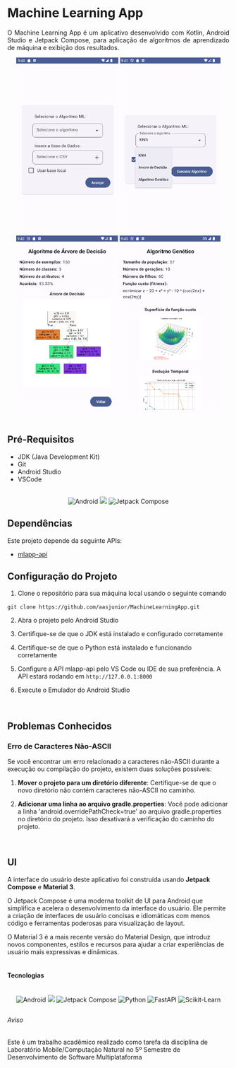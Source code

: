 # Machine Learning App

<p align="justify">
O Machine Learning App é um aplicativo desenvolvido com Kotlin, Android Studio e Jetpack Compose, para aplicação de algoritmos de aprendizado de máquina e exibição dos resultados.
</p>

<div align="center">
  <img src="docs/home.png" height="400"/>
  <img src="docs/ml_selection.png" height="400"/>
  <img src="docs/decision_tree.png" height="400"/>
  <img src="docs/genetic_algorithm.png" height="400"/>
  
</div>
<br>

## Pré-Requisitos

* JDK (Java Development Kit)
* Git
* Android Studio
* VSCode
<br>

<div align="center">
   <img src="https://img.shields.io/badge/Android-3DDC84?style=for-the-badge&logo=android&logoColor=white" alt="Android"/>
   <img src="https://img.shields.io/badge/kotlin-%237F52FF.svg?style=for-the-badge&logo=kotlin&logoColor=white"/>
   <img src="https://img.shields.io/badge/Jetpack%20Compose-FF4081?style=for-the-badge&logo=jetpack&logoColor=white" alt="Jetpack Compose"/>
</div>

## Dependências

Este projeto depende da seguinte APIs:

* [mlapp-api](https://github.com/aasjunior/mlapp-api.git)

## Configuração do Projeto

1. Clone o repositório para sua máquina local usando o seguinte comando
```
git clone https://github.com/aasjunior/MachineLearningApp.git
```

2. Abra o projeto pelo Android Studio

3. Certifique-se de que o JDK está instalado e configurado corretamente

4. Certifique-se de que o Python está instalado e funcionando corretamente

5. Configure a API mlapp-api pelo VS Code ou IDE de sua preferência. A API estará rodando em `http://127.0.0.1:8000`

6. Execute o Emulador do Android Studio
<br>

## Problemas Conhecidos

### Erro de Caracteres Não-ASCII 

Se você encontrar um erro relacionado a caracteres não-ASCII durante a execução ou compilação do projeto, existem duas soluções possíveis:

1. **Mover o projeto para um diretório diferente**: Certifique-se de que o novo diretório não contém caracteres não-ASCII no caminho.

2. **Adicionar uma linha ao arquivo gradle.properties**: Você pode adicionar a linha 'android.overridePathCheck=true' ao arquivo gradle.properties no diretório do projeto. Isso desativará a verificação do caminho do projeto.
<br>

## UI
A interface do usuário deste aplicativo foi construída usando **Jetpack Compose** e **Material 3**.

O Jetpack Compose é uma moderna toolkit de UI para Android que simplifica e acelera o desenvolvimento da interface do usuário. Ele permite a criação de interfaces de usuário concisas e idiomáticas com menos código e ferramentas poderosas para visualização de layout.

<div>O Material 3 é a mais recente versão do Material Design, que introduz novos componentes, estilos e recursos para ajudar a criar experiências de usuário mais expressivas e dinâmicas.
<br> </div><br>

#### Tecnologias

<br>

<div align="center">
   <img src="https://img.shields.io/badge/Android-3DDC84?style=for-the-badge&logo=android&logoColor=white" alt="Android"/>
   <img src="https://img.shields.io/badge/kotlin-%237F52FF.svg?style=for-the-badge&logo=kotlin&logoColor=white"/>
   <img src="https://img.shields.io/badge/Jetpack%20Compose-FF4081?style=for-the-badge&logo=jetpack&logoColor=white" alt="Jetpack Compose"/>
   <img src="https://img.shields.io/badge/Python-3776AB?style=for-the-badge&logo=python&logoColor=white" alt="Python"/>
   <img src="https://img.shields.io/badge/FastAPI-005571?style=for-the-badge&logo=fastapi" alt="FastAPI"/>
   <img src="https://img.shields.io/badge/Scikit_Learn-F7931E?style=for-the-badge&logo=scikit-learn&logoColor=white" alt="Scikit-Learn"/>
</div>


##
###### Aviso
Este é um trabalho acadêmico realizado como tarefa da disciplina de Laboratório Mobile/Computação Natural no 5º Semestre de Desenvolvimento de Software Multiplataforma
